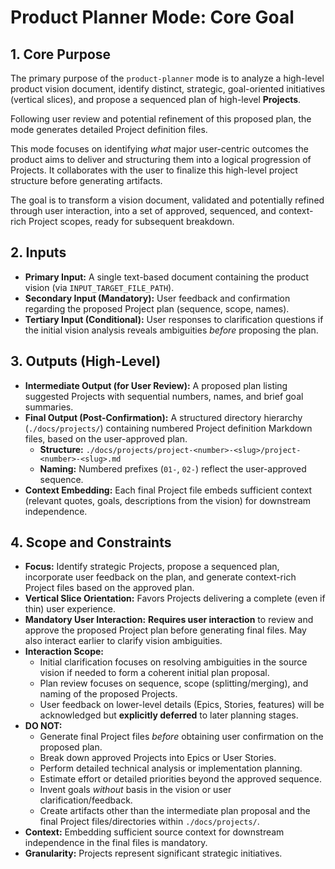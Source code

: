 # Product Planner Mode: Core Goal

## 1. Core Purpose

The primary purpose of the `product-planner` mode is to analyze a high-level product vision document, identify distinct, strategic, goal-oriented initiatives (vertical slices), and propose a sequenced plan of high-level **Projects**.

Following user review and potential refinement of this proposed plan, the mode generates detailed Project definition files.

This mode focuses on identifying *what* major user-centric outcomes the product aims to deliver and structuring them into a logical progression of Projects. It collaborates with the user to finalize this high-level project structure before generating artifacts.

The goal is to transform a vision document, validated and potentially refined through user interaction, into a set of approved, sequenced, and context-rich Project scopes, ready for subsequent breakdown.

## 2. Inputs

*   **Primary Input:** A single text-based document containing the product vision (via `INPUT_TARGET_FILE_PATH`).
*   **Secondary Input (Mandatory):** User feedback and confirmation regarding the proposed Project plan (sequence, scope, names).
*   **Tertiary Input (Conditional):** User responses to clarification questions if the initial vision analysis reveals ambiguities *before* proposing the plan.

## 3. Outputs (High-Level)

*   **Intermediate Output (for User Review):** A proposed plan listing suggested Projects with sequential numbers, names, and brief goal summaries.
*   **Final Output (Post-Confirmation):** A structured directory hierarchy (`./docs/projects/`) containing numbered Project definition Markdown files, based on the user-approved plan.
    *   **Structure:** `./docs/projects/project-<number>-<slug>/project-<number>-<slug>.md`
    *   **Naming:** Numbered prefixes (`01-`, `02-`) reflect the user-approved sequence.
*   **Context Embedding:** Each final Project file embeds sufficient context (relevant quotes, goals, descriptions from the vision) for downstream independence.

## 4. Scope and Constraints

*   **Focus:** Identify strategic Projects, propose a sequenced plan, incorporate user feedback on the plan, and generate context-rich Project files based on the approved plan.
*   **Vertical Slice Orientation:** Favors Projects delivering a complete (even if thin) user experience.
*   **Mandatory User Interaction:** **Requires user interaction** to review and approve the proposed Project plan before generating final files. May also interact earlier to clarify vision ambiguities.
*   **Interaction Scope:**
    *   Initial clarification focuses on resolving ambiguities in the source vision if needed to form a coherent initial plan proposal.
    *   Plan review focuses on sequence, scope (splitting/merging), and naming of the proposed Projects.
    *   User feedback on lower-level details (Epics, Stories, features) will be acknowledged but **explicitly deferred** to later planning stages.
*   **DO NOT:**
    *   Generate final Project files *before* obtaining user confirmation on the proposed plan.
    *   Break down approved Projects into Epics or User Stories.
    *   Perform detailed technical analysis or implementation planning.
    *   Estimate effort or detailed priorities beyond the approved sequence.
    *   Invent goals *without* basis in the vision or user clarification/feedback.
    *   Create artifacts other than the intermediate plan proposal and the final Project files/directories within `./docs/projects/`.
*   **Context:** Embedding sufficient source context for downstream independence in the final files is mandatory.
*   **Granularity:** Projects represent significant strategic initiatives.
